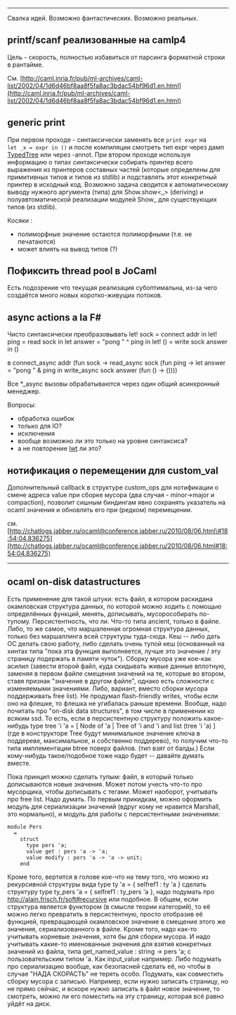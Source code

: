 * * * * *

Свалка идей. Возможно фантастических. Возможно реальных.

## printf/scanf реализованные на camlp4

Цель - скорость, полностью избавиться от парсинга форматной строки в
рантайме.

См.
[http://caml.inria.fr/pub/ml-archives/caml-list/2002/04/1d6d46bf8aa8f5fa8ac3bdac54bf96d1.en.html](http://caml.inria.fr/pub/ml-archives/caml-list/2002/04/1d6d46bf8aa8f5fa8ac3bdac54bf96d1.en.html)

## generic print

При первом проходе - синтаксически заменять все `print expr` на
`let _x = expr in ()` и после компиляции смотреть тип expr через дамп
[TypedTree](kamlo_wiki/blob/master/TypedTree.md) или через -annot. При втором
проходе используя информацию о типах синтаксически собирать принтер
всего выражения из принтеров составных частей (которые определены для
примитивных типов и типов из stdlib) и подставлять этот конкретный
принтер в исходный код. Возможно задача сводится к автоматическому
выводу нужного аргумента (типа) для Show.show<\_\> (deriving) и
полуавтоматической реализации модулей Show\_ для существующих типов (из
stdlib).

Косяки :

-   полиморфные значение остаются полиморфными (т.е. не печатаются)
-   может влиять на вывод типов (?)

## Пофиксить thread pool в JoCaml

Есть подозрение что текущая реализация субоптимальна, из-за чего
создаётся много новых коротко-живущих потоков.

## async actions a la F\#

Чисто синтаксически преобразовывать
    let! sock = connect addr in
    let! ping = read sock in
    let answer = "pong " ^ ping in
    let! () = write sock answer in
    ()

в
    connect_async addr (fun sock ->
    read_async sock (fun ping ->
    let answer = "pong " & ping in
    write_async sock answer (fun () -> ())))

Все \*\_async вызовы обрабатываются через один общий асинхронный
менеджер.

Вопросы:

-   обработка ошибок
-   только для IO?
-   исключения
-   вообще возможно ли это только на уровне синтаксиса?
-   а не повторение [lwt](kamlo_wiki/blob/master/lwt.md) ли это?

## нотификация о перемещении для custom\_val

Дополнительный callback в структуре custom\_ops для нотификации о смене
адреса value при сборке мусора (два случая - minor-\>major и
compaction), позволит сишным биндингам явно сохранять указатель на ocaml
значения и обновлять его при (редком) перемещении.

см.
[http://chatlogs.jabber.ru/ocaml@conference.jabber.ru/2010/08/06.html\#18:54:04.836275](http://chatlogs.jabber.ru/ocaml@conference.jabber.ru/2010/08/06.html#18:54:04.836275)

* * * * *

## ocaml on-disk datastructures

Есть применение для такой штуки: есть файл, в котором раскидана окамловская структура данных, по которой можно ходить с помощью определённых функций, менять, дописывать, мусорособирать по-тупому.
Персистентность, что ли.  Что-то типа ancient, только в файле.  Либо, то же самое, что маршаленная огромная структура данных, только без маршаллинга всей структуры туда-сюда.  Кеш -- либо дать ОС делать свою работу, либо сделать очень тупой кеш (основанный на хинтах типа "пока эта функция выполняется, лучше это значение / эту страницу подержать в памяти чуток").
Сборку мусора уже кое-как асилил (завести второй файл, куда скидывать живые данные вплотную, заменяя в первом файле смещения значений на те, которые во втором, ставя признак "значение в другом файле", однако есть сложности с изменяемыми значениями.  Либо, вариант, вместо сборки мусора поддерживать free list).  Не продумал flash-friendly writes, чтобы если оно на флешке, то флешка не угибалась раньше времени.  Вообще, надо почитать про "on-disk data structures", в том числе в применении ко всяким ssd.
То есть, если в персистентную структуру положить какое-нибудь type tree 'i 'a = [ Node of 'a | Tree of 'i and 'i and list (tree 'i 'a) ] (где в конструкторе Tree будут минимальное значение ключа в поддереве, максимальное, и собственно поддерево), то получим что-то типа имплементации btree поверх файлов.  (тип взят от балды.)
Если кому-нибудь такое/подобное тоже надо будет -- давайте думать вместе.

Пока принцип можно сделать тупым: файл, в который только дописываются новые значения.  Может потом учесть что-то про мусорщика, чтобы дописывать с тегами.  Может наоборот, учитывать про free list.  Надо думать.
По первым прикидкам, можно оформить модуль для сериализации значений (вдруг кому не нравится Marshall, это нормально), и модуль для работы с персистентными значениями:

    module Pers
      =
        struct
          type pers 'a;
          value get : pers 'a -> 'a;
          value modify : pers 'a -> 'a -> unit;
        end

Кроме того, вертится в голове кое-что на тему того, что можно из рекурсивной структуры вида type ty 'a = { selfref1 : ty 'a } сделать структуру type ty_pers 'a = { selfref1 : ty_pers 'a }, надо подумать про http://alain.frisch.fr/soft#recursive или подобное.  В общем, если структура является функтором (в смысле теории категорий), то её можно легко превратить в персистентную, просто отобразив её функцией, превращающей окамловское значение в смещение этого же значения, сериализованного в файле.
Кроме того, надо как-то учитывать корневые значения, хотя бы для сборки мусора.  И надо учитывать какие-то именованные значения для взятия конкретных значений из файла, типа
 get_named_value : string -> pers 'a;
с пользовательским типом 'a.  Как input_value например.  Либо подумать про сериализацию вообще, как безопасней сделать её, но чтобы в случае "НАДА СКОРАСТЬ" не терять особо.
Подумать, как совместить сборку мусора с записью.  Например, если нужно записать страницу, но не прямо сейчас, и вскоре нужно записать в файл новое значение, то смотреть, можно ли его поместить на эту страницу, которая всё равно уйдёт на диск.
